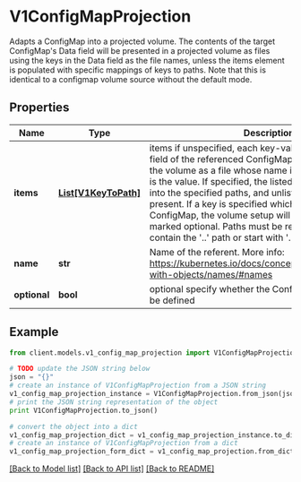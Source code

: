 # V1ConfigMapProjection

Adapts a ConfigMap into a projected volume.  The contents of the target ConfigMap's Data field will be presented in a projected volume as files using the keys in the Data field as the file names, unless the items element is populated with specific mappings of keys to paths. Note that this is identical to a configmap volume source without the default mode.

## Properties
Name | Type | Description | Notes
------------ | ------------- | ------------- | -------------
**items** | [**List[V1KeyToPath]**](V1KeyToPath.md) | items if unspecified, each key-value pair in the Data field of the referenced ConfigMap will be projected into the volume as a file whose name is the key and content is the value. If specified, the listed keys will be projected into the specified paths, and unlisted keys will not be present. If a key is specified which is not present in the ConfigMap, the volume setup will error unless it is marked optional. Paths must be relative and may not contain the &#39;..&#39; path or start with &#39;..&#39;. | [optional] 
**name** | **str** | Name of the referent. More info: https://kubernetes.io/docs/concepts/overview/working-with-objects/names/#names | [optional] 
**optional** | **bool** | optional specify whether the ConfigMap or its keys must be defined | [optional] 

## Example

```python
from client.models.v1_config_map_projection import V1ConfigMapProjection

# TODO update the JSON string below
json = "{}"
# create an instance of V1ConfigMapProjection from a JSON string
v1_config_map_projection_instance = V1ConfigMapProjection.from_json(json)
# print the JSON string representation of the object
print V1ConfigMapProjection.to_json()

# convert the object into a dict
v1_config_map_projection_dict = v1_config_map_projection_instance.to_dict()
# create an instance of V1ConfigMapProjection from a dict
v1_config_map_projection_form_dict = v1_config_map_projection.from_dict(v1_config_map_projection_dict)
```
[[Back to Model list]](../README.md#documentation-for-models) [[Back to API list]](../README.md#documentation-for-api-endpoints) [[Back to README]](../README.md)


